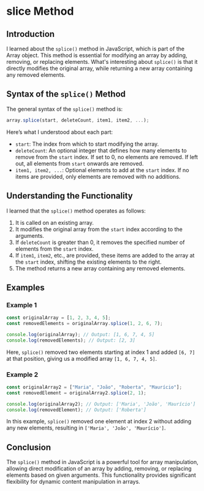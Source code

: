 # slice Method

## Introduction
I learned about the `splice()` method in JavaScript, which is part of the Array object. This method is essential for modifying an array by adding, removing, or replacing elements. What's interesting about `splice()` is that it directly modifies the original array, while returning a new array containing any removed elements.

## Syntax of the `splice()` Method
The general syntax of the `splice()` method is:

```javascript
array.splice(start, deleteCount, item1, item2, ...);
```

Here’s what I understood about each part:
- `start`: The index from which to start modifying the array.
- `deleteCount`: An optional integer that defines how many elements to remove from the `start` index. If set to 0, no elements are removed. If left out, all elements from `start` onwards are removed.
- `item1, item2, ...`: Optional elements to add at the `start` index. If no items are provided, only elements are removed with no additions.

## Understanding the Functionality
I learned that the `splice()` method operates as follows:
1. It is called on an existing array.
2. It modifies the original array from the `start` index according to the arguments.
3. If `deleteCount` is greater than 0, it removes the specified number of elements from the `start` index.
4. If `item1`, `item2`, etc., are provided, these items are added to the array at the `start` index, shifting the existing elements to the right.
5. The method returns a new array containing any removed elements.

## Examples
### Example 1
```javascript
const originalArray = [1, 2, 3, 4, 5];
const removedElements = originalArray.splice(1, 2, 6, 7);

console.log(originalArray); // Output: [1, 6, 7, 4, 5]
console.log(removedElements); // Output: [2, 3]
```
Here, `splice()` removed two elements starting at index 1 and added `[6, 7]` at that position, giving us a modified array `[1, 6, 7, 4, 5]`.

### Example 2
```javascript
const originalArray2 = ["Maria", "João", "Roberta", "Maurício"];
const removedElement = originalArray2.splice(2, 1);

console.log(originalArray2); // Output: ['Maria', 'João', 'Maurício']
console.log(removedElement); // Output: ['Roberta']
```
In this example, `splice()` removed one element at index 2 without adding any new elements, resulting in `['Maria', 'João', 'Maurício']`.

## Conclusion
The `splice()` method in JavaScript is a powerful tool for array manipulation, allowing direct modification of an array by adding, removing, or replacing elements based on given arguments. This functionality provides significant flexibility for dynamic content manipulation in arrays.
